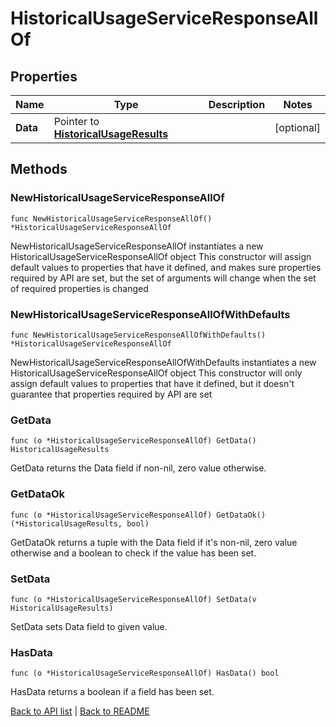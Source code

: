 # HistoricalUsageServiceResponseAllOf

## Properties

Name | Type | Description | Notes
------------ | ------------- | ------------- | -------------
**Data** | Pointer to [**HistoricalUsageResults**](HistoricalUsageResults.md) |  | [optional] 

## Methods

### NewHistoricalUsageServiceResponseAllOf

`func NewHistoricalUsageServiceResponseAllOf() *HistoricalUsageServiceResponseAllOf`

NewHistoricalUsageServiceResponseAllOf instantiates a new HistoricalUsageServiceResponseAllOf object
This constructor will assign default values to properties that have it defined,
and makes sure properties required by API are set, but the set of arguments
will change when the set of required properties is changed

### NewHistoricalUsageServiceResponseAllOfWithDefaults

`func NewHistoricalUsageServiceResponseAllOfWithDefaults() *HistoricalUsageServiceResponseAllOf`

NewHistoricalUsageServiceResponseAllOfWithDefaults instantiates a new HistoricalUsageServiceResponseAllOf object
This constructor will only assign default values to properties that have it defined,
but it doesn't guarantee that properties required by API are set

### GetData

`func (o *HistoricalUsageServiceResponseAllOf) GetData() HistoricalUsageResults`

GetData returns the Data field if non-nil, zero value otherwise.

### GetDataOk

`func (o *HistoricalUsageServiceResponseAllOf) GetDataOk() (*HistoricalUsageResults, bool)`

GetDataOk returns a tuple with the Data field if it's non-nil, zero value otherwise
and a boolean to check if the value has been set.

### SetData

`func (o *HistoricalUsageServiceResponseAllOf) SetData(v HistoricalUsageResults)`

SetData sets Data field to given value.

### HasData

`func (o *HistoricalUsageServiceResponseAllOf) HasData() bool`

HasData returns a boolean if a field has been set.


[Back to API list](../README.md#documentation-for-api-endpoints) | [Back to README](../README.md)
